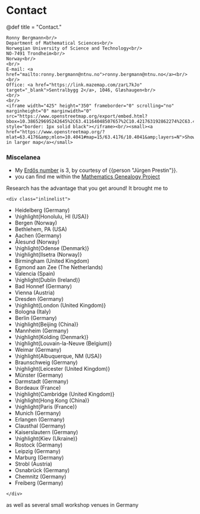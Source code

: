 # Contact

@def title = "Contact."

~~~
Ronny Bergmann<br/>
Department of Mathematical Sciences<br/>
Norwegian University of Science and Technology<br/>
NO-7491 Trondheim<br/>
Norway<br/>
<br/>
E-mail: <a href="mailto:ronny.bergmann@ntnu.no">ronny.bergmann@ntnu.no</a><br/>
<br/>
Office: <a href="https://link.mazemap.com/zarL7kJo" target="_blank">Sentralbygg 2</a>, 1046, Gløshaugen<br/>
<br/>
<br/>
<iframe width="425" height="350" frameborder="0" scrolling="no" marginheight="0" marginwidth="0" src="https://www.openstreetmap.org/export/embed.html?bbox=10.386529695242645%2C63.41164048507657%2C10.421763192862274%2C63.42356613469509&amp;layer=mapnik&amp;marker=63.41760392997316%2C10.404146444052458" style="border: 1px solid black"></iframe><br/><small><a href="https://www.openstreetmap.org/?mlat=63.4176&amp;mlon=10.4041#map=15/63.4176/10.4041&amp;layers=N">Show in larger map</a></small>
~~~

### Miscelanea

* My [Erd&#337;s number](https://oakland.edu/enp/) is 3, by courtesy of {{person "Jürgen Prestin"}}.
* you can find me within the [Mathematics Genealogy Project](https://www.genealogy.math.ndsu.nodak.edu/id.php?id=180383)

Research has the advantage that you get around! It brought me to

~~~
<div class="inlinelist">
~~~

* Heidelberg (Germany)
* \highlight{Honolulu, HI (USA)}
* Bergen (Norway)
* Bethlehem, PA (USA)
* Aachen (Germany)
* Ålesund (Norway)
* \highlight{Odense (Denmark)}
* \highlight{Ilsetra (Norway)}
* Birmingham (United Kingdom)
* Egmond aan Zee (The Netherlands)
* Valencia (Spain)
* \highlight{Dublin (Ireland)}
* Bad Honnef (Germany)
* Vienna (Austria)
* Dresden (Germany)
* \highlight{London (United Kingdom)}
* Bologna (Italy)
* Berlin (Germany)
* \highlight{Beijing (China)}
* Mannheim (Germany)
* \highlight{Kolding (Denmark)}
* \highlight{Louvain-la-Neuve (Belgium)}
* Weimar (Germany)
* \highlight{Albuquerque, NM (USA)}
* Braunschweig (Germany)
* \highlight{Leicester (United Kingdom)}
* Münster (Germany)
* Darmstadt (Germany)
* Bordeaux (France)
* \highlight{Cambridge (United Kingdom)}
* \highlight{Hong Kong (China)}
* \highlight{Paris (France)}
* Munich (Germany)
* Erlangen (Germany)
* Clausthal (Germany)
* Kaiserslautern (Germany)
* \highlight{Kiev (Ukraine)}
* Rostock (Germany)
* Leipzig (Germany)
* Marburg (Germany)
* Strobl (Austria)
* Osnabrück (Germany)
* Chemnitz (Germany)
* Freiberg (Germany)

~~~
</div>
~~~

as well as several small workshop venues in Germany
